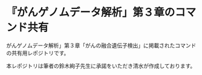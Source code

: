 # 『がんゲノムデータ解析」第３章のコマンド共有
がんゲノムデータ解析」第３章「がんの融合遺伝子検出」に掲載されたコマンドの共有用レポジトリです。


本レポジトリは筆者の鈴木絢子先生に承諾をいただき清水が作成しております。

